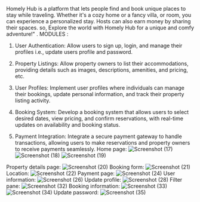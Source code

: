 Homely Hub is a platform that lets people find and book unique places to stay while traveling. Whether it's a cozy home or a fancy villa, or room, you can experience a personalized stay.
Hosts can also earn money by sharing their spaces. so, Explore the world with Homely Hub for a unique and comfy adventure!" .
MODULES :
 
1. User Authentication: Allow users to sign up, login, 
and manage their profiles i.e., update users profile and 
password.  
 
2. Property Listings: Allow property owners to list their 
accommodations, providing details such as images, 
descriptions, amenities, and pricing, etc. 
 
3. User Profiles: Implement user profiles where 
individuals can manage their bookings, update personal 
information, and track their property listing activity.  
 
4. Booking System: Develop a booking system that 
allows users to select desired dates, view pricing, and 
confirm reservations, with real-time updates on 
availability and booking status.  
 
5. Payment Integration: Integrate a secure payment 
gateway to handle transactions, allowing users to make 
reservations and property owners to receive payments 
seamlessly.
Home page:
![Screenshot (17)](https://github.com/user-attachments/assets/9779feb8-06d2-440b-b1dc-7868235ca833)
![Screenshot (18)](https://github.com/user-attachments/assets/8e47baa7-d8f6-4741-8239-d0b0b9f5a36d)
![Screenshot (19)](https://github.com/user-attachments/assets/f8e4d01b-806b-4339-ae21-60ee2becd198)

Property details page:
![Screenshot (20)](https://github.com/user-attachments/assets/2b469402-6317-47c6-b666-6c7390d34ef3)
Booking form:
![Screenshot (21)](https://github.com/user-attachments/assets/bbc2adde-beb4-426d-aa70-e35150f8307c)
Location:
![Screenshot (22)](https://github.com/user-attachments/assets/0572a6b5-829e-4445-bf1d-9385b2283e66)
Payment page:
![Screenshot (24)](https://github.com/user-attachments/assets/27cd87c6-3b5e-4d25-879c-b979321ca05e)
User information:
![Screenshot (26)](https://github.com/user-attachments/assets/cb4a27ba-7f81-4a30-98da-1cb3b6d360f3)
Update profile:
![Screenshot (28)](https://github.com/user-attachments/assets/acbfacd1-7aa1-46a8-b29c-03c4b5cb8409)
Filter pane:
![Screenshot (32)](https://github.com/user-attachments/assets/2bc7d50d-0d3e-4159-8fb8-679f3a3c29e4)
Booking information:
![Screenshot (33)](https://github.com/user-attachments/assets/53031db0-c679-49fa-b511-11bd9729b2bb)
![Screenshot (34)](https://github.com/user-attachments/assets/3f5c0829-0ae7-43d4-9546-d4012c545608)
Update password:
![Screenshot (35)](https://github.com/user-attachments/assets/19ed223d-1704-4f56-904e-e9c2f7906efb)

